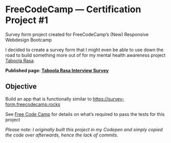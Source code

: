 # FreeCodeCamp — Certification Project #1
Survey form project created for FreeCodeCamp’s (New) Responsive Webdesign Bootcamp

I decided to create a survey form that I might even be able to use down the road to build something more out of for my mental health awareness project [Taboola Rasa](https://www.taboolarasa.org).

**Published page: [Taboola Rasa Interview Survey](https://thegrumpyenby.github.io/FCC-survey-form/)**

## Objective
Build an app that is functionally similar to https://survey-form.freecodecamp.rocks

See [Free Code Camp](https://www.freecodecamp.org/learn/2022/responsive-web-design/build-a-survey-form-project/build-a-survey-form) for details on what’s required to pass the tests for this project

*Please note: I originally built this project in my Codepen and simply copied the code over afterwards, hence the lack of commits.*
